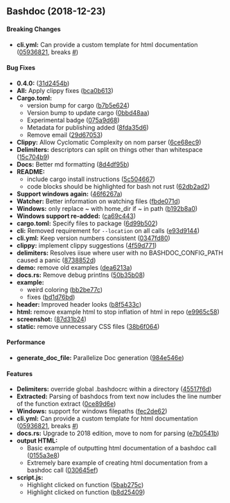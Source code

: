 <a name=""></a>

## Bashdoc (2018-12-23)

#### Breaking Changes

- **cli.yml:** Can provide a custom template for html documentation ([05936821](https://github.com/dustinknopoff/bashdoc/commit/059368217d8f155662a1ee3e156d0e0e373c2c03), breaks [#](https://github.com/dustinknopoff/bashdoc/issues/))

#### Bug Fixes

- **0.4.0:** ([31d2454b](https://github.com/dustinknopoff/bashdoc/commit/31d2454bcb44a074c2b22e1c58ff38a64f78a830))
- **All:** Apply clippy fixes ([bca0b613](https://github.com/dustinknopoff/bashdoc/commit/bca0b613adc82452bfb3c70cfe15c205d5b74816))
- **Cargo.toml:**
  - version bump for cargo ([b7b5e624](https://github.com/dustinknopoff/bashdoc/commit/b7b5e62481ff4e448a7d49c12321e941beeced6c))
  - Version bump to update cargo ([0bbd48aa](https://github.com/dustinknopoff/bashdoc/commit/0bbd48aab4500b2b6ee81f39c63453a745231db0))
  - Experimental badge ([075a9d68](https://github.com/dustinknopoff/bashdoc/commit/075a9d68be855ced117cf1f60b30629c2b408488))
  - Metadata for publishing added ([8fda35d6](https://github.com/dustinknopoff/bashdoc/commit/8fda35d68637380499b8aaf515570bc7e41cafc3))
  - Remove email ([29d67053](https://github.com/dustinknopoff/bashdoc/commit/29d67053bb62e31458a9be9635b6fdb078f52639))
- **Clippy:** Allow Cyclomatic Complexity on nom parser ([6ce68ec9](https://github.com/dustinknopoff/bashdoc/commit/6ce68ec90e0525977b716ce579a24d64b491ca33))
- **Delimiters:** descriptors can split on things other than whitespace ([15c704b9](https://github.com/dustinknopoff/bashdoc/commit/15c704b97754314f1577a1d7f1630bd2bfa2174e))
- **Docs:** Better md formatting ([8d4df95b](https://github.com/dustinknopoff/bashdoc/commit/8d4df95b3759f9ec9472c7322f3229f297fae22f))
- **README:**
  - include cargo install instructions ([5c504667](https://github.com/dustinknopoff/bashdoc/commit/5c5046676c2842a7dbcaedc80f47c1b1a365039c))
  - code blocks should be highlighted for bash not rust ([62db2ad2](https://github.com/dustinknopoff/bashdoc/commit/62db2ad2f253c25517268ff7ead595f4c73f063d))
- **Support windows again:** ([46f6267a](https://github.com/dustinknopoff/bashdoc/commit/46f6267a074f0024c960d29d5e92ce0fd76848a1))
- **Watcher:** Better information on watching files ([fbde071d](https://github.com/dustinknopoff/bashdoc/commit/fbde071d0d578bfa0d64e73984593ab5a200a368))
- **Windows:** only replace ~ with home_dir if ~ in path ([b192b8a0](https://github.com/dustinknopoff/bashdoc/commit/b192b8a01bec0b85a0762b4ac52d3b92ebf2068f))
- **Windows support re-added:** ([ca69c443](https://github.com/dustinknopoff/bashdoc/commit/ca69c443acd035bb6b7a3e6df7a975a9908c4f42))
- **cargo.toml:** Specify files to package ([6d99b502](https://github.com/dustinknopoff/bashdoc/commit/6d99b502cb08b108b80b907d618c4bc13326f528))
- **cli:** Removed requirement for `--location` on all calls ([e93d9144](https://github.com/dustinknopoff/bashdoc/commit/e93d9144979bffe8c36dffc1199cf8805752ee7e))
- **cli.yml:** Keep version numbers consistent ([0347fd80](https://github.com/dustinknopoff/bashdoc/commit/0347fd804d36cd9c39debcd50fb9878d763b96fc))
- **clippy:** implement clippy suggestions ([4f59d771](https://github.com/dustinknopoff/bashdoc/commit/4f59d7713ad4de2abb9188b63c6a2569d678b927))
- **delimiters:** Resolves iisue where user with no BASHDOC_CONFIG_PATH caused a panic ([8738852d](https://github.com/dustinknopoff/bashdoc/commit/8738852d8acc453b3ee1947da3f7b18fdc147a72))
- **demo:** remove old examples ([dea6213a](https://github.com/dustinknopoff/bashdoc/commit/dea6213abb5eec5165504b3bd0dab183e879e2ba))
- **docs.rs:** Remove debug printlns ([50b35b08](https://github.com/dustinknopoff/bashdoc/commit/50b35b08d64c06800359babb5823e7af7e94782f))
- **example:**
  - weird coloring ([bb2be77c](https://github.com/dustinknopoff/bashdoc/commit/bb2be77cfa59527ec595abdc24d035f3f34c048d))
  - fixes ([bd1d76bd](https://github.com/dustinknopoff/bashdoc/commit/bd1d76bdac0fb0ebd9c3ea2d770eadfcb8f19002))
- **header:** Improved header looks ([b8f5433c](https://github.com/dustinknopoff/bashdoc/commit/b8f5433c2100d2172699cc32606b4bd15eaea96c))
- **html:** remove example html to stop inflation of html in repo ([e9965c58](https://github.com/dustinknopoff/bashdoc/commit/e9965c58df218db21b6fe04d05748a10d132d334))
- **screenshot:** ([87d31b24](https://github.com/dustinknopoff/bashdoc/commit/87d31b2469614f92ca1a42fa81d08d590692a610))
- **static:** remove unnecessary CSS files ([38b6f064](https://github.com/dustinknopoff/bashdoc/commit/38b6f06476e8ecaba05c497cda3022bec6fa8d5d))

#### Performance

- **generate_doc_file:** Parallelize Doc generation ([984e546e](https://github.com/dustinknopoff/bashdoc/commit/984e546e19aed5aec4ad91d6cf4b506b03c31d42))

#### Features

- **Delimiters:** override global .bashdocrc within a directory ([45517f6d](https://github.com/dustinknopoff/bashdoc/commit/45517f6d7b2be21d3510c4c008cc63ea99653c12))
- **Extracted:** Parsing of bashdocs from text now includes the line number of the function extract ([0ce89d6e](https://github.com/dustinknopoff/bashdoc/commit/0ce89d6e65efd4852b79aecf89a37d746922f4bf))
- **Windows:** support for windows filepaths ([fec2de62](https://github.com/dustinknopoff/bashdoc/commit/fec2de6235b82c18ebaf839aa0e736196850ab40))
- **cli.yml:** Can provide a custom template for html documentation ([05936821](https://github.com/dustinknopoff/bashdoc/commit/059368217d8f155662a1ee3e156d0e0e373c2c03), breaks [#](https://github.com/dustinknopoff/bashdoc/issues/))
- **docs.rs:** Upgrade to 2018 edition, move to nom for parsing ([e7b0541b](https://github.com/dustinknopoff/bashdoc/commit/e7b0541b5fe26db23198e15100916f0d59fbeeae))
- **output HTML:**
  - Basic example of outputting html documentation of a bashdoc call ([0155a3e8](https://github.com/dustinknopoff/bashdoc/commit/0155a3e84058b2378b8c0dfc7b37e62c2a3bda7e))
  - Extremely bare example of creating html documentation from a bashdoc call ([030645ef](https://github.com/dustinknopoff/bashdoc/commit/030645ef8fc1c2d66e4095c14146c6ac9f6ec8d7))
- **script.js:**
  - Highlight clicked on function ([5bab275c](https://github.com/dustinknopoff/bashdoc/commit/5bab275cf8fb291934122d7bc9520733530a775b))
  - Highlight clicked on function ([b8d25409](https://github.com/dustinknopoff/bashdoc/commit/b8d25409d328ad1d282ba45c58b3a19f0630166b))
